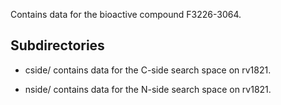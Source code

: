 Contains data for the bioactive compound F3226-3064.

## Subdirectories

- cside/ contains data for the C-side search space on rv1821.

- nside/ contains data for the N-side search space on rv1821.

